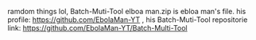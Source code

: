 ramdom things lol, Batch-Muti-Tool elboa man.zip is ebloa man's file. his profile: https://github.com/EbolaMan-YT , his Batch-Muti-Tool repositorie link: https://github.com/EbolaMan-YT/Batch-Multi-Tool
